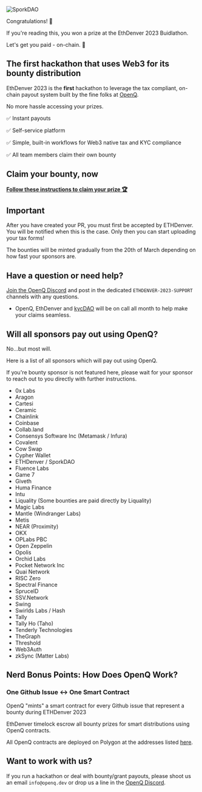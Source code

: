 ![SporkDAO](https://uploads-ssl.webflow.com/636c2fd57def6f9c4bf33a90/638e491bdca18a766798d5c6_ETH_main_ethdenver2023%2Bcopy%201-p-1600.png)

Congratulations! 🎉

If you're reading this, you won a prize at the EthDenver 2023 Buidlathon.

Let's get you paid - on-chain. 💸

## The first hackathon that uses Web3 for its bounty distribution
EthDenver 2023 is the **first** hackathon to leverage the tax compliant, on-chain payout system built by the fine folks at [OpenQ](https://openq.dev).

No more hassle accessing your prizes.

✅ Instant payouts

✅ Self-service platform

✅ Simple, built-in workflows for Web3 native tax and KYC compliance

✅ All team members claim their own bounty

## Claim your bounty, now

**[Follow these instructions to claim your prize 🏆](https://docs.openq.dev/hackathon-winner/project-submission)**

## Important

After you have created your PR, you must first be accepted by ETHDenver. You will be notified when this is the case. Only then you can start uploading your tax forms!

The bounties will be minted gradually from the 20th of March depending on how fast your sponsors are.

## Have a question or need help?

[Join the OpenQ Discord](https://discord.com/invite/puQVqEvVXn) and post in the dedicated `ETHDENVER-2023-SUPPORT` channels with any questions.

- OpenQ, EthDenver and [kycDAO](https://kycdao.xyz/) will be on call all month to help make your claims seamless.

## Will all sponsors pay out using OpenQ?

No...but most will.

Here is a list of all sponsors which will pay out using OpenQ.

If you're bounty sponsor is not featured here, please wait for your sponsor to reach out to you directly with further instructions.

- 0x Labs
- Aragon
- Cartesi
- Ceramic
- Chainlink
- Coinbase
- Collab.land
- Consensys Software Inc (Metamask / Infura)
- Covalent
- Cow Swap
- Cypher Wallet
- ETHDenver / SporkDAO
- Fluence Labs
- Game 7
- Giveth
- Huma Finance
- Intu
- Liquality (Some bounties are paid directly by Liquality)
- Magic Labs
- Mantle (Windranger Labs)
- Metis
- NEAR (Proximity)
- OKX
- OPLabs PBC
- Open Zeppelin
- Opolis
- Orchid Labs
- Pocket Network Inc
- Quai Network
- RISC Zero
- Spectral Finance
- SpruceID
- SSV.Network
- Swing
- Swirlds Labs / Hash
- Tally
- Tally Ho (Taho)
- Tenderly Technologies
- TheGraph
- Threshold
- Web3Auth
- zkSync (Matter Labs)

## Nerd Bonus Points: How Does OpenQ Work?

### One Github Issue <-> One Smart Contract

OpenQ "mints" a smart contract for every  Github issue that represent a bounty during ETHDenver 2023

EthDenver timelock escrow all bounty prizes for smart distributions using OpenQ contracts.

All OpenQ contracts are deployed on Polygon at the addresses listed [here](https://docs.openq.dev/reference/contract-addresses).

## Want to work with us?

If you run a hackathon or deal with bounty/grant payouts, please shoot us an email `info@openq.dev` or drop us a line in the [OpenQ Discord](https://discord.com/invite/puQVqEvVXn).
